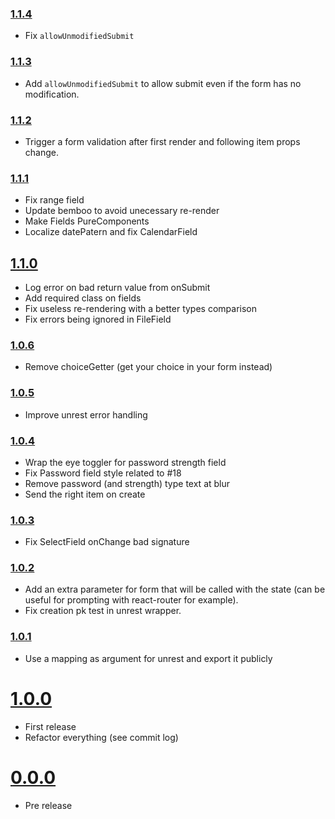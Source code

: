 ### [1.1.4](https://github.com/Kozea/formol/compare/v1.1.3...v1.1.4)

* Fix `allowUnmodifiedSubmit`

### [1.1.3](https://github.com/Kozea/formol/compare/v1.1.2...v1.1.3)

* Add `allowUnmodifiedSubmit` to allow submit even if the form has no modification.

### [1.1.2](https://github.com/Kozea/formol/compare/v1.1.1...v1.1.2)

* Trigger a form validation after first render and following item props change.

### [1.1.1](https://github.com/Kozea/formol/compare/v1.1.0...v1.1.1)

* Fix range field
* Update bemboo to avoid unecessary re-render
* Make Fields PureComponents
* Localize datePatern and fix CalendarField

## [1.1.0](https://github.com/Kozea/formol/compare/v1.0.6...v1.1.0)

* Log error on bad return value from onSubmit
* Add required class on fields
* Fix useless re-rendering with a better types comparison
* Fix errors being ignored in FileField

### [1.0.6](https://github.com/Kozea/formol/compare/v1.0.5...v1.0.6)

* Remove choiceGetter (get your choice in your form instead)

### [1.0.5](https://github.com/Kozea/formol/compare/v1.0.4...v1.0.5)

* Improve unrest error handling

### [1.0.4](https://github.com/Kozea/formol/compare/v1.0.3...v1.0.4)

* Wrap the eye toggler for password strength field
* Fix Password field style related to #18
* Remove password (and strength) type text at blur
* Send the right item on create

### [1.0.3](https://github.com/Kozea/formol/compare/v1.0.2...v1.0.3)

* Fix SelectField onChange bad signature

### [1.0.2](https://github.com/Kozea/formol/compare/v1.0.1...v1.0.2)

* Add an extra parameter for form that will be called with the state (can be useful for prompting with react-router for example).
* Fix creation pk test in unrest wrapper.

### [1.0.1](https://github.com/Kozea/formol/compare/v1.0.0...v1.0.1)

* Use a mapping as argument for unrest and export it publicly

# [1.0.0](https://github.com/Kozea/formol/compare/v0.0.0...v1.0.0)

* First release
* Refactor everything (see commit log)

# [0.0.0](https://github.com/Kozea/formol/compare/...v0.0.0)

* Pre release
